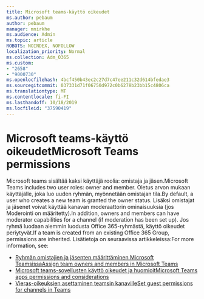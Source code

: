 ```yaml
---
title: Microsoft teams-käyttö oikeudet
ms.author: pebaum
author: pebaum
manager: mnirkhe
ms.audience: Admin
ms.topic: article
ROBOTS: NOINDEX, NOFOLLOW
localization_priority: Normal
ms.collection: Adm_O365
ms.custom:
- "2658"
- "9000730"
ms.openlocfilehash: 4bcf450b43ec2c27d7c47ee211c32d614bfedae3
ms.sourcegitcommit: 037331d71f06750d972c0b6278b23bb15c4806ca
ms.translationtype: MT
ms.contentlocale: fi-FI
ms.lasthandoff: 10/18/2019
ms.locfileid: "37590419"
---
```

# <a name="microsoft-teams-permissions"></a><span data-ttu-id="dc5c8-102">Microsoft teams-käyttö oikeudet</span><span class="sxs-lookup"><span data-stu-id="dc5c8-102">Microsoft Teams permissions</span></span>

<span data-ttu-id="dc5c8-103">Microsoft teams sisältää kaksi käyttäjä roolia: omistaja ja jäsen.</span><span class="sxs-lookup"><span data-stu-id="dc5c8-103">Microsoft Teams includes two user roles: owner and member.</span></span> <span data-ttu-id="dc5c8-104">Oletus arvon mukaan käyttäjälle, joka luo uuden ryhmän, myönnetään omistajan tila.</span><span class="sxs-lookup"><span data-stu-id="dc5c8-104">By default, a user who creates a new team is granted the owner status.</span></span> <span data-ttu-id="dc5c8-105">Lisäksi omistajat ja jäsenet voivat käyttää kanavan moderaattorin ominaisuuksia (jos Moderointi on määritetty).</span><span class="sxs-lookup"><span data-stu-id="dc5c8-105">In addition, owners and members can have moderator capabilities for a channel (if moderation has been set up).</span></span> <span data-ttu-id="dc5c8-106">Jos ryhmä luodaan aiemmin luodusta Office 365-ryhmästä, käyttö oikeudet periytyvät.</span><span class="sxs-lookup"><span data-stu-id="dc5c8-106">If a team is created from an existing Office 365 Group, permissions are inherited.</span></span> <span data-ttu-id="dc5c8-107">Lisätietoja on seuraavissa artikkeleissa:</span><span class="sxs-lookup"><span data-stu-id="dc5c8-107">For more information, see:</span></span>

- [<span data-ttu-id="dc5c8-108">Ryhmän omistajien ja jäsenten määrittäminen Microsoft Teamsissa</span><span class="sxs-lookup"><span data-stu-id="dc5c8-108">Assign team owners and members in Microsoft Teams</span></span>](https://docs.microsoft.com/microsoftteams/assign-roles-permissions)
- [<span data-ttu-id="dc5c8-109">Microsoft teams-sovellusten käyttö oikeudet ja huomioit</span><span class="sxs-lookup"><span data-stu-id="dc5c8-109">Microsoft Teams apps permissions and considerations</span></span>](https://docs.microsoft.com/microsoftteams/app-permissions)
- [<span data-ttu-id="dc5c8-110">Vieras-oikeuksien asettaminen teamsin kanaville</span><span class="sxs-lookup"><span data-stu-id="dc5c8-110">Set guest permissions for channels in Teams</span></span>](https://support.office.com/article/4756c468-2746-4bfd-a582-736d55fcc169)
